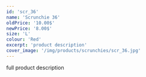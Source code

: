 ```yaml
---
id: 'scr_36'
name: 'Scrunchie 36'
oldPrice: '10.00$'
newPrice: '8.00$'
size: 'L'
colour: 'Red'
excerpt: 'product description'
cover_image: '/img/products/scrunchies/scr_36.jpg'
---
```

full product description
